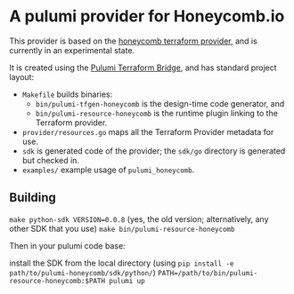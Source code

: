 # A pulumi provider for Honeycomb.io

This provider is based on the [honeycomb terraform
provider](https://github.com/honeycombio/terraform-provider-honeycombio),
and is currently in an experimental state.

It is created using the [Pulumi Terraform
Bridge](https://github.com/pulumi/pulumi-terraform-bridge), and has standard
project layout:

*   `Makefile` builds binaries:
    *   `bin/pulumi-tfgen-honeycomb` is the design-time code generator, and
    *   `bin/pulumi-resource-honeycomb` is the runtime plugin linking to the
        Terraform provider.
*   `provider/resources.go` maps all the Terraform Provider metadata for use.
*   `sdk` is generated code of the provider; the `sdk/go` directory is
    generated but checked in.
*   `examples/` example usage of `pulumi_honeycomb`.

## Building

`make python-sdk VERSION=0.0.8` (yes, the old version; alternatively, any other SDK that you use)
`make bin/pulumi-resource-honeycomb`

Then in your pulumi code base:

install the SDK from the local directory (using `pip install -e path/to/pulumi-honeycomb/sdk/python/`)
`PATH=/path/to/bin/pulumi-resource-honeycomb:$PATH pulumi up`
